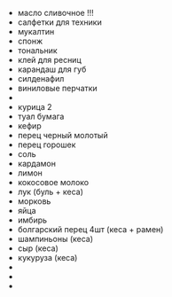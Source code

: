 - масло сливочное !!!
- салфетки для техники
- мукалтин
- спонж
- тональник
- клей для ресниц
- карандаш для губ
- силденафил
- виниловые перчатки
-
- курица 2
- туал бумага
- кефир
- перец черный молотый
- перец горошек
- соль
- кардамон
- лимон
- кокосовое молоко
- лук (буль + кеса)
- морковь
- яйца
- имбирь
- болгарский перец 4шт (кеса + рамен)
- шампиньоны (кеса)
- сыр (кеса)
- кукуруза (кеса)
-
-
-